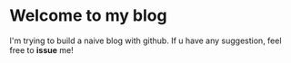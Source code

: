 # Welcome to my blog

I'm trying to build a naive blog with github. If u have any suggestion, feel free to **issue** me!
